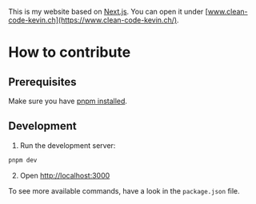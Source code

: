 This is my website based on [Next.js](https://nextjs.org/). You can open it under 
[www.clean-code-kevin.ch](https://www.clean-code-kevin.ch/).

# How to contribute

## Prerequisites

Make sure you have [pnpm installed](https://pnpm.io/installation).

## Development

1. Run the development server:

```bash
pnpm dev
```

2. Open [http://localhost:3000](http://localhost:3000)

To see more available commands, have a look in the `package.json` file.